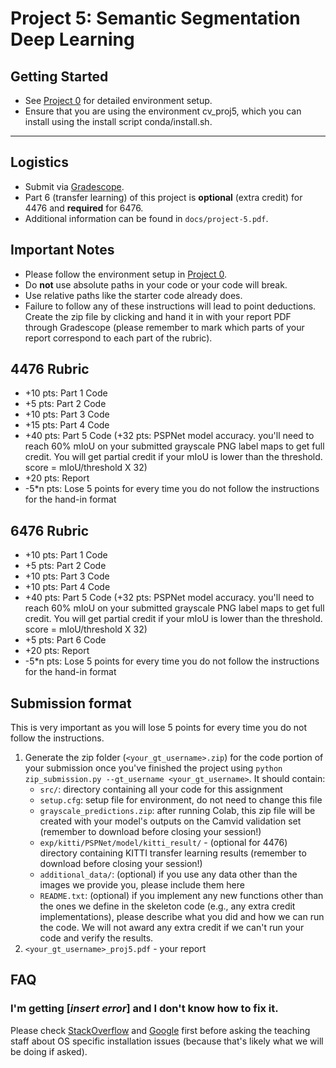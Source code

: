 # Project 5: Semantic Segmentation Deep Learning

## Getting Started
  - See [Project 0](https://github.gatech.edu/cs4476/project-0) for detailed environment setup.
  - Ensure that you are using the environment cv_proj5, which you can install using the install script conda/install.sh.

---

## Logistics
- Submit via [Gradescope](https://gradescope.com).
- Part 6 (transfer learning) of this project is **optional** (extra credit) for 4476 and **required** for 6476.
- Additional information can be found in `docs/project-5.pdf`.

## Important Notes
- Please follow the environment setup in [Project 0](https://github.gatech.edu/cs4476/project-0).
- Do **not** use absolute paths in your code or your code will break.
- Use relative paths like the starter code already does.
- Failure to follow any of these instructions will lead to point deductions. Create the zip file by clicking and hand it in with your report PDF through Gradescope (please remember to mark which parts of your report correspond to each part of the rubric).

## 4476 Rubric

- +10 pts: Part 1 Code
- +5 pts: Part 2 Code
- +10 pts: Part 3 Code
- +15 pts: Part 4 Code
- +40 pts: Part 5 Code (+32 pts: PSPNet model accuracy. you'll need to reach 60\% mIoU on your submitted grayscale PNG 
label maps to get full credit. You will get partial credit if your mIoU is lower than the threshold. 
score = mIoU/threshold X 32)
- +20 pts: Report
- -5*n pts: Lose 5 points for every time you do not follow the instructions for the hand-in format


## 6476 Rubric

- +10 pts: Part 1 Code
- +5 pts: Part 2 Code
- +10 pts: Part 3 Code
- +10 pts: Part 4 Code
- +40 pts: Part 5 Code (+32 pts: PSPNet model accuracy. you'll need to reach 60\% mIoU on your submitted grayscale PNG 
label maps to get full credit. You will get partial credit if your mIoU is lower than the threshold. 
score = mIoU/threshold X 32)
- +5 pts: Part 6 Code
- +20 pts: Report
- -5*n pts: Lose 5 points for every time you do not follow the instructions for the hand-in format

## Submission format

This is very important as you will lose 5 points for every time you do not follow the instructions.

1. Generate the zip folder (`<your_gt_username>.zip`) for the code portion of your submission once you've finished the project using `python zip_submission.py --gt_username <your_gt_username>`. It should contain:
    - `src/`: directory containing all your code for this assignment
    - `setup.cfg`: setup file for environment, do not need to change this file
    - `grayscale_predictions.zip`: after running Colab, this zip file will be created with your model's outputs on the Camvid validation set (remember to download before closing your session!)
    - `exp/kitti/PSPNet/model/kitti_result/` - (optional for 4476) directory containing KITTI transfer learning results (remember to download before closing your session!)
    - `additional_data/`: (optional) if you use any data other than the images we provide you, please include them here
    - `README.txt`: (optional) if you implement any new functions other than the ones we define in the skeleton code (e.g., any extra credit implementations), please describe what you did and how we can run the code. We will not award any extra credit if we can't run your code and verify the results.
2. `<your_gt_username>_proj5.pdf` - your report

## FAQ

### I'm getting [*insert error*] and I don't know how to fix it.

Please check [StackOverflow](https://stackoverflow.com/) and [Google](https://google.com/) first before asking the teaching staff about OS specific installation issues (because that's likely what we will be doing if asked).
